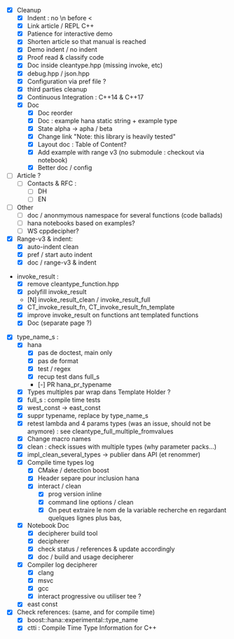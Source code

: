 * [X] Cleanup
    * [X] Indent : no \n before <
    * [X] Link article / REPL C++
    * [X] Patience for interactive demo
    * [X] Shorten article so that manual is reached
    * [X] Demo indent / no indent
    * [X] Proof read & classify code
    * [X] Doc inside cleantype.hpp (missing invoke, etc)
    * [X] debug.hpp / json.hpp
    * [X] Configuration via pref file ?
    * [X] third parties cleanup
    * [X] Continuous Integration : C++14 & C++17
    * [X] Doc
        * [X] Doc reorder
        * [X] Doc : example hana static string + example type
        * [X] State alpha -> apha / beta
        * [X] Change link "Note: this library is heavily tested"
        * [X] Layout doc : Table of Content?
        * [X] Add example with range v3 (no submodule : checkout via notebook)
        * [X] Better doc / config
* [ ] Article ?
    * [ ] Contacts & RFC :
        * [ ] DH
        * [ ] EN

* [ ] Other
    * [ ] doc / anonmymous namespace for several functions (code ballads)
    * [ ] hana notebooks based on examples?
    * [ ] WS cppdecipher?

* [X] Range-v3 & indent:
    * [X] auto-indent clean
    * [X] pref / start auto indent
    * [X] doc / range-v3 & indent

* invoke_result :
    * [X] remove cleantype_function.hpp
    * [X] polyfill invoke_result
    * [N] invoke_result_clean / invoke_result_full
    * [X] CT_invoke_result_fn, CT_invoke_result_fn_template
    * [X] improve invoke_result on functions ant templated functions
    * [X] Doc (separate page ?)

* [X]  type_name_s :
    * [X] hana
        * [X] pas de doctest, main only
        * [X] pas de format
        * [X] test / regex
        * [X] recup test dans full_s
        * [-] PR hana_pr_typename
    * [X] Types multiples par wrap dans Template Holder ?
    * [X] full_s : compile time tests
    * [X] west_const -> east_const
    * [X] suppr typename, replace by type_name_s
    * [X] retest lambda and 4 params types (was an issue, should not be anymore) : see cleantype_full_multiple_fromvalues
    * [X] Change macro names
    * [X] clean : check issues with multiple types (why parameter packs...)
    * [X] impl_clean_several_types -> publier dans API (et renommer)
    * [X] Compile time types log
        * [X] CMake / detection boost
        * [X] Header separe pour inclusion hana
        * [X] interact / clean
            * [X] prog version inline
            * [X] command line options / clean
            * [X] On peut extraire le nom de la variable recherche en regardant quelques lignes plus bas,

    * [X] Notebook Doc
        * [X] decipherer build tool
        * [X] decipherer
        * [X] check status / references & update accordingly
        * [X] doc / build and usage decipherer

    * [X] Compiler log decipherer
        * [X] clang
        * [X] msvc
        * [X] gcc
        * [X] interact progressive ou utiliser tee ?

    * [X] east const

* [X] Check references: (same, and for compile time)
    * [X] boost::hana::experimental::type_name
    * [X] ctti : Compile Time Type Information for C++
